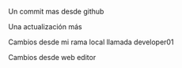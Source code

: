 Un commit mas desde github

Una actualización más

Cambios desde mi rama local llamada developer01 

Cambios desde web editor
